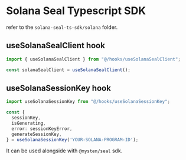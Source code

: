# Solana Seal Typescript SDK

refer to the `solana-seal-ts-sdk/solana` folder.

## useSolanaSealClient hook

```typescript
import { useSolanaSealClient } from "@/hooks/useSolanaSealClient";

const solanaSealClient = useSolanaSealClient();
```

## useSolanaSessionKey hook

```typescript
import useSolanaSessionKey from "@/hooks/useSolanaSessionKey";

const {
  sessionKey,
  isGenerating,
  error: sessionKeyError,
  generateSessionKey,
} = useSolanaSessionKey('YOUR-SOLANA-PROGRAM-ID');
```

It can be used alongside with `@mysten/seal` sdk.